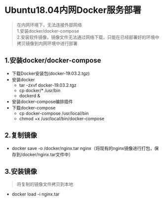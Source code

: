 
# Ubuntu18.04内网Docker服务部署
> 在内网环境下，无法连接外部网络\
> 1.安装docker/docker-compose\
> 2.安装软件镜像，镜像文件无法通过网络下载，只能在已经部署好的环境中拷贝镜像到内网环境中进行部署


## 1.安装docker/docker-compose
+ 下载Docker安装包(docker-19.03.2.tgz)
+ 安装docker
    + tar -zxvf docker-19.03.2.tgz
    + cp docker/* /usr/bin
    + dockerd &
+ 安装docker-compose编排插件
+ 下载docker-compose
    + cp docker-compose /usr/local/bin
    + chmod +x /usr/local/bin/docker-compose

## 2.复制镜像
+ docker save -o /docker/nginx.tar nginx（将现有的nginx镜像进行打包，保存到/docker/nginx.tar文件中）

## 3.安装镜像
> 将复制的镜像文件拷贝到本地
+ docker load -i nginx.tar

